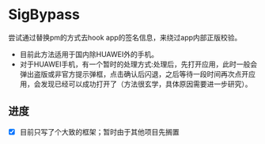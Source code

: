 # SigBypass

尝试通过替换pm的方式去hook app的签名信息，来绕过app内部正版校验。

- 目前此方法适用于国内除HUAWEI外的手机。
- 对于HUAWEI手机，有一个暂时的处理方式:处理后，先打开应用，此时一般会弹出盗版或非官方提示弹框，点击确认后闪退，之后等待一段时间再次点开应用，会发现已经可以成功打开了（方法很玄学，具体原因需要进一步研究）。

## 进度

- [x] 目前只写了个大致的框架；暂时由于其他项目先搁置
